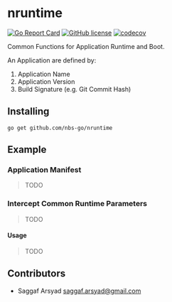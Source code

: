 # nruntime

[![Go Report Card](https://goreportcard.com/badge/github.com/nbs-go/nruntime)](https://goreportcard.com/report/github.com/nbs-go/nruntime)
[![GitHub license](https://img.shields.io/github/license/nbs-go/nruntime)](https://github.com/nbs-go/nruntime/blob/master/LICENSE)
[![codecov](https://codecov.io/gh/nbs-go/nruntime/branch/master/graph/badge.svg?token=IUK6YSGRNT)](https://codecov.io/gh/nbs-go/nruntime)

Common Functions for Application Runtime and Boot. 

An Application are defined by:
1. Application Name
2. Application Version
3. Build Signature (e.g. Git Commit Hash)

## Installing

```shell
go get github.com/nbs-go/nruntime
```

## Example

### Application Manifest

> TODO

### Intercept Common Runtime Parameters

> TODO

#### Usage

> TODO

## Contributors

- Saggaf Arsyad <saggaf.arsyad@gmail.com>